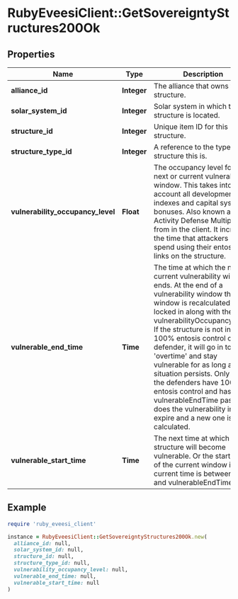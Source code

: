 # RubyEveesiClient::GetSovereigntyStructures200Ok

## Properties

| Name | Type | Description | Notes |
| ---- | ---- | ----------- | ----- |
| **alliance_id** | **Integer** | The alliance that owns the structure.  |  |
| **solar_system_id** | **Integer** | Solar system in which the structure is located.  |  |
| **structure_id** | **Integer** | Unique item ID for this structure. |  |
| **structure_type_id** | **Integer** | A reference to the type of structure this is.  |  |
| **vulnerability_occupancy_level** | **Float** | The occupancy level for the next or current vulnerability window. This takes into account all development indexes and capital system bonuses. Also known as Activity Defense Multiplier from in the client. It increases the time that attackers must spend using their entosis links on the structure.  | [optional] |
| **vulnerable_end_time** | **Time** | The time at which the next or current vulnerability window ends. At the end of a vulnerability window the next window is recalculated and locked in along with the vulnerabilityOccupancyLevel. If the structure is not in 100% entosis control of the defender, it will go in to &#39;overtime&#39; and stay vulnerable for as long as that situation persists. Only once the defenders have 100% entosis control and has the vulnerableEndTime passed does the vulnerability interval expire and a new one is calculated.  | [optional] |
| **vulnerable_start_time** | **Time** | The next time at which the structure will become vulnerable. Or the start time of the current window if current time is between this and vulnerableEndTime.  | [optional] |

## Example

```ruby
require 'ruby_eveesi_client'

instance = RubyEveesiClient::GetSovereigntyStructures200Ok.new(
  alliance_id: null,
  solar_system_id: null,
  structure_id: null,
  structure_type_id: null,
  vulnerability_occupancy_level: null,
  vulnerable_end_time: null,
  vulnerable_start_time: null
)
```

